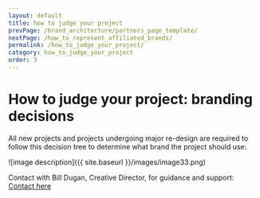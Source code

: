 ```yaml
---
layout: default
title: how to judge your project
prevPage: /brand_architecture/partners_page_template/
nextPage: /how_to_represent_affiliated_brands/
permalink: /how_to_judge_your_project/
category: how_to_judge_your_project
order: 3
---
```


# How to judge your project: branding decisions

All new projects and projects undergoing major re-design are required to follow this
decision tree to determine what brand the project should use:

![image description]({{ site.baseurl }}/images/image33.png)

Contact with Bill Dugan, Creative Director, for guidance and support: <a class="button" href="mailto:bdugan@wri.org">Contact here</a>
